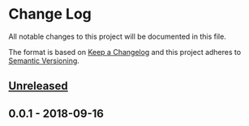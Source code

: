 # Change Log


All notable changes to this project will be documented in this file.

The format is based on [Keep a Changelog](http://keepachangelog.com/en/1.0.0/)
and this project adheres to [Semantic Versioning](http://semver.org/spec/v2.0.0.html).


## [Unreleased]


## 0.0.1 - 2018-09-16


[Unreleased]: https://github.com/sagikazarmark/ghlabels/compare/v0.0.1...HEAD
